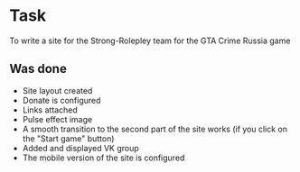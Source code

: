 # Task
To write a site for the Strong-Rolepley team for the GTA Crime Russia game
## Was done
* Site layout created
* Donate is configured
* Links attached
* Pulse effect image
* A smooth transition to the second part of the site works (if you click on the "Start game" button)
* Added and displayed VK group
* The mobile version of the site is configured